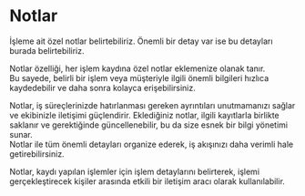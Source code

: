 
# Notlar 

İşleme ait özel notlar belirtebiliriz. 
Önemli bir detay var ise bu detayları burada belirtebiliriz.

Notlar özelliği, her işlem kaydına özel notlar eklemenize olanak tanır.  
Bu sayede, belirli bir işlem veya müşteriyle ilgili önemli bilgileri hızlıca kaydedebilir ve daha sonra kolayca erişebilirsiniz. 

Notlar, iş süreçlerinizde hatırlanması gereken ayrıntıları unutmamanızı sağlar ve ekibinizle iletişimi güçlendirir. 
Eklediğiniz notlar, ilgili kayıtlarla birlikte saklanır ve gerektiğinde güncellenebilir, bu da size esnek bir bilgi yönetimi sunar.  
Notlar ile tüm önemli detayları organize ederek, iş akışınızı daha verimli hale getirebilirsiniz.

Notlar, kaydı yapılan işlemler için işlem detaylarını belirterek, işlemi gerçekleştirecek kişiler arasında etkili bir iletişim aracı olarak kullanılabilir.

